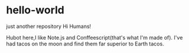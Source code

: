 # hello-world
just another repository
Hi Humans!

Hubot here,I like Note.js and Conffeescript(that's what I'm made of).
I've had tacos on the moon and find them far superior to Earth tacos.
